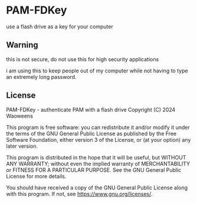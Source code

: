 # PAM-FDKey

use a flash drive as a key for your computer

## Warning

this is not secure, do not use this for high security applications

i am using this to keep people out of my computer while not having to type an extremely long password.

## License
PAM-FDKey - authenticate PAM with a flash drive
Copyright (C) 2024 Waoweens

This program is free software: you can redistribute it and/or modify
it under the terms of the GNU General Public License as published by
the Free Software Foundation, either version 3 of the License, or
(at your option) any later version.

This program is distributed in the hope that it will be useful,
but WITHOUT ANY WARRANTY; without even the implied warranty of
MERCHANTABILITY or FITNESS FOR A PARTICULAR PURPOSE.  See the
GNU General Public License for more details.

You should have received a copy of the GNU General Public License
along with this program.  If not, see <https://www.gnu.org/licenses/>.